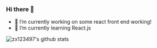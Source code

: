 ### Hi there 👋

- 🔭 I’m currently working on some react front end working!
- 🌱 I’m currently learning React.js


![zx123497's github stats](https://github-readme-stats.vercel.app/api?username=zx123497&show_icons=true&theme=radical) 
